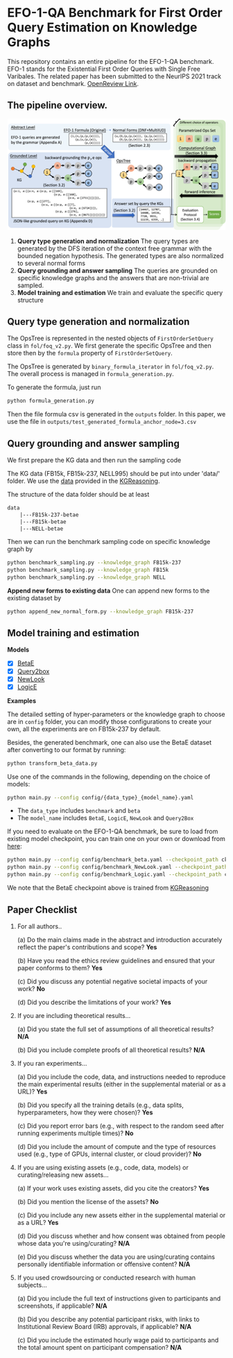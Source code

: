 # EFO-1-QA Benchmark for First Order Query Estimation on Knowledge Graphs

This repository contains an entire pipeline for the EFO-1-QA benchmark. EFO-1 stands for the Existential First Order Queries with Single Free Varibales. The related paper has been submitted to the NeurIPS 2021 track on dataset and benchmark. [OpenReview Link](https://openreview.net/forum?id=pX4x8f6Km5T).

## The pipeline overview.

![alt text](figures/pipeline.png)

1. **Query type generation and normalization** The query types are generated by the DFS iteration of the context free grammar with the bounded negation hypothesis. The generated types are also normalized to several normal forms
2. **Query grounding and answer sampling** The queries are grounded on specific knowledge graphs and the answers that are non-trivial are sampled.
3. **Model training and estimation** We train and evaluate the specific query structure 

## Query type generation and normalization
The OpsTree is represented in the nested objects of `FirstOrderSetQuery` class in `fol/foq_v2.py`. 
We first generate the specific OpsTree and then store then by the `formula` property of `FirstOrderSetQuery`.

The OpsTree is generated by `binary_formula_iterator` in `fol/foq_v2.py`. The overall process is managed in `formula_generation.py`.

To generate the formula, just run
```bash
python formula_generation.py
```

Then the file formula csv is generated in the `outputs` folder.
In this paper, we use the file in `outputs/test_generated_formula_anchor_node=3.csv`

## Query grounding and answer sampling

We first prepare the KG data and then run the sampling code

The KG data (FB15k, FB15k-237, NELL995) should be put into under 'data/' folder. We use the [data](http://snap.stanford.edu/betae/KG_data.zip) provided in the [KGReasoning](https://github.com/snap-stanford/KGReasoning).

The structure of the data folder should be at least

```
data
	|---FB15k-237-betae
	|---FB15k-betae
	|---NELL-betae	
```

Then we can run the benchmark sampling code on specific knowledge graph by
```bash
python benchmark_sampling.py --knowledge_graph FB15k-237 
python benchmark_sampling.py --knowledge_graph FB15k
python benchmark_sampling.py --knowledge_graph NELL
```

**Append new forms to existing data**
One can append new forms to the existing dataset by
```bash
python append_new_normal_form.py --knowledge_graph FB15k-237 
```

## Model training and estimation

**Models**

- [x] [BetaE](https://arxiv.org/abs/2010.11465)
- [x] [Query2box](https://arxiv.org/abs/2002.05969)
- [x] [NewLook](http://tonghanghang.org/pdfs/kdd21_newlook.pdf)
- [x] [LogicE](https://arxiv.org/abs/2103.00418)

**Examples**

The detailed setting of hyper-parameters or the knowledge graph to choose are in `config` folder,
you can modify those configurations to create your own, all the experiments are on FB15k-237 by default.


Besides, the generated benchmark, one can also use the BetaE dataset after 
converting to our format by running:

```bash
python transform_beta_data.py
```

Use one of the commands in the following, depending on the choice of models:

```bash
python main.py --config config/{data_type}_{model_name}.yaml
```

- The `data_type` includes `benchmark` and `beta`
- The `model_name` includes `BetaE`, `LogicE`, `NewLook` and `Query2Box`

If you need to evaluate on the EFO-1-QA benchmark, be sure to load from existing model checkpoint, you can
train one on your own or download
from [here](https://drive.google.com/drive/folders/13S3wpcsZ9t02aOgA11Qd8lvO0JGGENZ2?usp=sharing):

```bash
python main.py --config config/benchmark_beta.yaml --checkpoint_path ckpt/FB15k/Beta_full
python main.py --config config/benchmark_NewLook.yaml --checkpoint_path ckpt/FB15k/NLK_full --load_step 450000
python main.py --config config/benchmark_Logic.yaml --checkpoint_path ckpt/FB15k/Logic_full --load_step 450000
```
We note that the BetaE checkpoint above is trained from [KGReasoning](https://github.com/snap-stanford/KGReasoning)

## Paper Checklist

1. For all authors..

	(a)  Do the main claims made in the abstract and introduction accurately reflect the paper's contributions and scope? **Yes**

	(b) Have you read the ethics review guidelines and ensured that your paper conforms to them? **Yes**

	(c) Did you discuss any potential negative societal impacts of your work? **No**

	(d) Did you describe the limitations of your work? **Yes**

2. If you are including theoretical results...

	(a) Did you state the full set of assumptions of all theoretical results? **N/A**

	(b) Did you include complete proofs of all theoretical results? **N/A**

3. If you ran experiments...

	(a) Did you include the code, data, and instructions needed to reproduce the main experimental results (either in the supplemental material or as a URL)? **Yes**

	(b) Did you specify all the training details (e.g., data splits, hyperparameters, how they were chosen)? **Yes**

	(c) Did you report error bars (e.g., with respect to the random seed after running experiments multiple times)? **No**

	(d) Did you include the amount of compute and the type of resources used (e.g., type of GPUs, internal cluster, or cloud provider)? **No**

4. If you are using existing assets (e.g., code, data, models) or curating/releasing new assets...

	(a) If your work uses existing assets, did you cite the creators? **Yes**

	(b) Did you mention the license of the assets? **No**

	(c) Did you include any new assets either in the supplemental material or as a URL? **Yes**

	(d) Did you discuss whether and how consent was obtained from people whose data you're using/curating? **N/A**

	(e) Did you discuss whether the data you are using/curating contains personally identifiable information or offensive content? **N/A**

5. If you used crowdsourcing or conducted research with human subjects...

	(a) Did you include the full text of instructions given to participants and screenshots, if applicable? **N/A**

	(b) Did you describe any potential participant risks, with links to Institutional Review Board (IRB) approvals, if applicable? **N/A**

	(c) Did you include the estimated hourly wage paid to participants and the total amount spent on participant compensation? **N/A**
